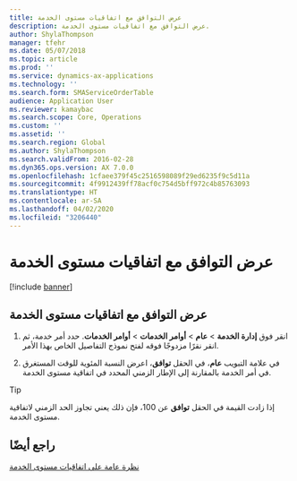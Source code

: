 ```yaml
---
title: عرض التوافق مع اتفاقيات مستوى الخدمة
description: عرض التوافق مع اتفاقيات مستوى الخدمة.
author: ShylaThompson
manager: tfehr
ms.date: 05/07/2018
ms.topic: article
ms.prod: ''
ms.service: dynamics-ax-applications
ms.technology: ''
ms.search.form: SMAServiceOrderTable
audience: Application User
ms.reviewer: kamaybac
ms.search.scope: Core, Operations
ms.custom: ''
ms.assetid: ''
ms.search.region: Global
ms.author: ShylaThompson
ms.search.validFrom: 2016-02-28
ms.dyn365.ops.version: AX 7.0.0
ms.openlocfilehash: 1cfaee379f45c2516598089f29ed6235f9c5d11a
ms.sourcegitcommit: 4f9912439ff78acf0c754d5bff972c4b85763093
ms.translationtype: HT
ms.contentlocale: ar-SA
ms.lasthandoff: 04/02/2020
ms.locfileid: "3206440"
---
```

# <a name="view-compliance-with-service-level-agreements"></a>عرض التوافق مع اتفاقيات مستوى الخدمة    

[!include [banner](../includes/banner.md)]


## <a name="view-compliance-with-a-service-level-agreement"></a>عرض التوافق مع اتفاقيات مستوى الخدمة

1.  انقر فوق **إدارة الخدمة** \> **عام** \> **أوامر الخدمات** \> **أوامر الخدمات**. حدد أمر خدمة، ثم انقر نقرًا مزدوجًا فوقه لفتح نموذج التفاصيل الخاص بهذا الأمر.

2.  في علامة التبويب **عام**، في الحقل **توافق**، اعرض النسبة المئوية للوقت المستغرق في أمر الخدمة بالمقارنة إلى الإطار الزمني المحدد في اتفاقية مستوى الخدمة.


> [!TIP]
> إذا زادت القيمة في الحقل <STRONG>توافق</STRONG> عن 100، فإن ذلك يعني تجاوز الحد الزمني لاتفاقية مستوى الخدمة.



## <a name="see-also"></a>راجع أيضًا

[نظرة عامة على اتفاقيات مستوى الخدمة](service-level-agreements.md)

  


